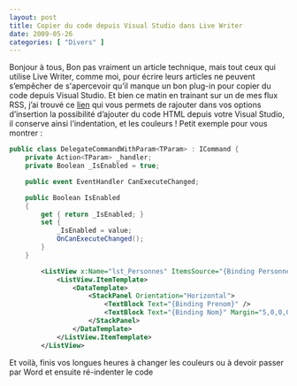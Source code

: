 ```yaml
---
layout: post
title: Copier du code depuis Visual Studio dans Live Writer
date: 2009-05-26
categories: [ "Divers" ]
---
```


Bonjour à tous, Bon pas vraiment un article technique, mais tout ceux qui utilise Live Writer, comme moi, pour écrire leurs articles ne peuvent s’empêcher de s'apercevoir qu’il manque un bon plug-in pour copier du code depuis Visual Studio. Et bien ce matin en trainant sur un de mes flux RSS, j’ai trouvé ce [lien](http://gallery.live.com/liveItemDetail.aspx?li=d8835a5e-28da-4242-82eb-e1a006b083b9&bt=9&pl=8) qui vous permets de rajouter dans vos options d’insertion la possibilité d’ajouter du code HTML depuis votre Visual Studio, il conserve ainsi l’indentation, et les couleurs ! Petit exemple pour vous montrer :

```csharp
public class DelegateCommandWithParam<TParam> : ICommand {
    private Action<TParam> _handler;
    private Boolean _IsEnabled = true;

    public event EventHandler CanExecuteChanged;

    public Boolean IsEnabled
    {
        get { return _IsEnabled; }
        set {
            _IsEnabled = value;
            OnCanExecuteChanged();
        }
    }
```

[](http://11011.net/software/vspaste)

```xml
        <ListView x:Name="lst_Personnes" ItemsSource="{Binding Personnes}" IsSynchronizedWithCurrentItem="True" SelectedItem="{Binding SelectedPersonne}" >
            <ListView.ItemTemplate>
                <DataTemplate>
                    <StackPanel Orientation="Horizontal">
                        <TextBlock Text="{Binding Prenom}" />
                        <TextBlock Text="{Binding Nom}" Margin="5,0,0,0" />
                    </StackPanel>
                </DataTemplate>
            </ListView.ItemTemplate>
        </ListView> 
```

[](http://11011.net/software/vspaste)Et voilà, finis vos longues heures à changer les couleurs ou à devoir passer par Word et ensuite ré-indenter le code